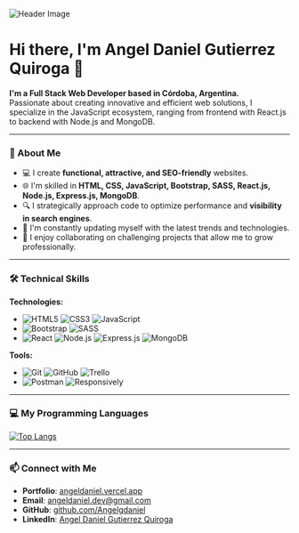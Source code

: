 ![Header Image](https://github.com/Angelgdaniel/profile-pictures/blob/main/image-perfil-one-angel-daniel-gutierrez-quiroga.jpg)

# Hi there, I'm Angel Daniel Gutierrez Quiroga 👋

**I'm a Full Stack Web Developer based in Córdoba, Argentina.**  
Passionate about creating innovative and efficient web solutions, I specialize in the JavaScript ecosystem, ranging from frontend with React.js to backend with Node.js and MongoDB.

---

### 🌟 About Me

- 💻 I create **functional, attractive, and SEO-friendly** websites.
- 🌐 I'm skilled in **HTML, CSS, JavaScript, Bootstrap, SASS, React.js, Node.js, Express.js, MongoDB**.
- 🔍 I strategically approach code to optimize performance and **visibility in search engines**.
- 🚀 I'm constantly updating myself with the latest trends and technologies.
- 🤝 I enjoy collaborating on challenging projects that allow me to grow professionally.

---

### 🛠️ Technical Skills

**Technologies:**

- ![HTML5](https://img.shields.io/badge/HTML5-E34F26?style=flat&logo=html5&logoColor=white) ![CSS3](https://img.shields.io/badge/CSS3-1572B6?style=flat&logo=css3&logoColor=white) ![JavaScript](https://img.shields.io/badge/JavaScript-F7DF1E?style=flat&logo=javascript&logoColor=black)
- ![Bootstrap](https://img.shields.io/badge/Bootstrap-563D7C?style=flat&logo=bootstrap&logoColor=white) ![SASS](https://img.shields.io/badge/SASS-CC6699?style=flat&logo=sass&logoColor=white)
- ![React](https://img.shields.io/badge/React-61DAFB?style=flat&logo=react&logoColor=black) ![Node.js](https://img.shields.io/badge/Node.js-339933?style=flat&logo=nodedotjs&logoColor=white) ![Express.js](https://img.shields.io/badge/Express.js-000000?style=flat&logo=express&logoColor=white) ![MongoDB](https://img.shields.io/badge/MongoDB-4EA94B?style=flat&logo=mongodb&logoColor=white)

**Tools:**

- ![Git](https://img.shields.io/badge/Git-F05032?style=flat&logo=git&logoColor=white) ![GitHub](https://img.shields.io/badge/GitHub-181717?style=flat&logo=github&logoColor=white) ![Trello](https://img.shields.io/badge/Trello-0052CC?style=flat&logo=trello&logoColor=white)
- ![Postman](https://img.shields.io/badge/Postman-FF6C37?style=flat&logo=postman&logoColor=white) ![Responsively](https://img.shields.io/badge/ResponsivelyApp-292D3E?style=flat&logo=responsivelyapp&logoColor=white)

---

### 💻 My Programming Languages

[![Top Langs](https://github-readme-stats.vercel.app/api/top-langs/?username=Angelgdaniel&layout=compact&theme=radical)](https://github.com/Angelgdaniel/github-readme-stats)

---

### 📫 Connect with Me

- **Portfolio**: [angeldaniel.vercel.app](https://angeldaniel.vercel.app/)
- **Email**: [angeldaniel.dev@gmail.com](mailto:angeldaniel.dev@gmail.com)
- **GitHub**: [github.com/Angelgdaniel](https://github.com/Angelgdaniel)
- **LinkedIn**: [Angel Daniel Gutierrez Quiroga](https://www.linkedin.com/in/angelgdaniel/)
